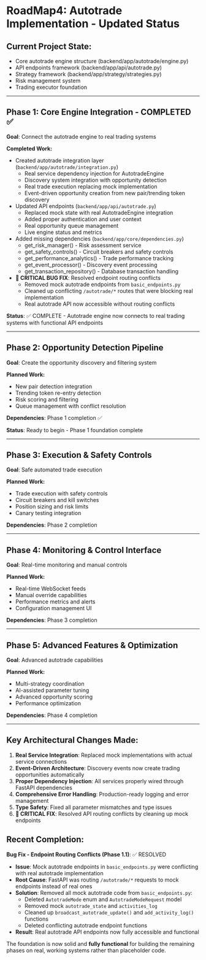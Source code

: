 # RoadMap4: Autotrade Implementation - Updated Status

## Current Project State:
- Core autotrade engine structure (backend/app/autotrade/engine.py)
- API endpoints framework (backend/app/api/autotrade.py) 
- Strategy framework (backend/app/strategy/strategies.py)
- Risk management system
- Trading executor foundation

---

## Phase 1: Core Engine Integration - COMPLETED ✅

**Goal**: Connect the autotrade engine to real trading systems

**Completed Work:**
- Created autotrade integration layer (`backend/app/autotrade/integration.py`)
  - Real service dependency injection for AutotradeEngine
  - Discovery system integration with opportunity detection
  - Real trade execution replacing mock implementation
  - Event-driven opportunity creation from new pair/trending token discovery
- Updated API endpoints (`backend/app/api/autotrade.py`)
  - Replaced mock state with real AutotradeEngine integration
  - Added proper authentication and user context
  - Real opportunity queue management
  - Live engine status and metrics
- Added missing dependencies (`backend/app/core/dependencies.py`)
  - get_risk_manager() - Risk assessment service
  - get_safety_controls() - Circuit breakers and safety controls
  - get_performance_analytics() - Trade performance tracking
  - get_event_processor() - Discovery event processing
  - get_transaction_repository() - Database transaction handling
- **🔧 CRITICAL BUG FIX**: Resolved endpoint routing conflicts
  - Removed mock autotrade endpoints from `basic_endpoints.py` 
  - Cleaned up conflicting `/autotrade/*` routes that were blocking real implementation
  - Real autotrade API now accessible without routing conflicts

**Status**: ✅ COMPLETE - Autotrade engine now connects to real trading systems with functional API endpoints

---

## Phase 2: Opportunity Detection Pipeline

**Goal**: Create the opportunity discovery and filtering system

**Planned Work:**
- New pair detection integration
- Trending token re-entry detection  
- Risk scoring and filtering
- Queue management with conflict resolution

**Dependencies**: Phase 1 completion ✅

**Status**: Ready to begin - Phase 1 foundation complete

---

## Phase 3: Execution & Safety Controls

**Goal**: Safe automated trade execution

**Planned Work:**
- Trade execution with safety controls
- Circuit breakers and kill switches
- Position sizing and risk limits
- Canary testing integration

**Dependencies**: Phase 2 completion

---

## Phase 4: Monitoring & Control Interface

**Goal**: Real-time monitoring and manual controls

**Planned Work:**
- Real-time WebSocket feeds
- Manual override capabilities
- Performance metrics and alerts
- Configuration management UI

**Dependencies**: Phase 3 completion

---

## Phase 5: Advanced Features & Optimization

**Goal**: Advanced autotrade capabilities

**Planned Work:**
- Multi-strategy coordination
- AI-assisted parameter tuning
- Advanced opportunity scoring
- Performance optimization

**Dependencies**: Phase 4 completion

---

## Key Architectural Changes Made:

1. **Real Service Integration**: Replaced mock implementations with actual service connections
2. **Event-Driven Architecture**: Discovery events now create trading opportunities automatically  
3. **Proper Dependency Injection**: All services properly wired through FastAPI dependencies
4. **Comprehensive Error Handling**: Production-ready logging and error management
5. **Type Safety**: Fixed all parameter mismatches and type issues
6. **🚨 CRITICAL FIX**: Resolved API routing conflicts by cleaning up mock endpoints

## Recent Completion:

**Bug Fix - Endpoint Routing Conflicts (Phase 1.1)**: ✅ RESOLVED
- **Issue**: Mock autotrade endpoints in `basic_endpoints.py` were conflicting with real autotrade implementation
- **Root Cause**: FastAPI was routing `/autotrade/*` requests to mock endpoints instead of real ones
- **Solution**: Removed all mock autotrade code from `basic_endpoints.py`:
  - Deleted `AutotradeMode` enum and `AutotradeModeRequest` model
  - Removed mock `autotrade_state` and `activities_log` 
  - Cleaned up `broadcast_autotrade_update()` and `add_activity_log()` functions
  - Deleted conflicting autotrade endpoint functions
- **Result**: Real autotrade API endpoints now fully accessible and functional

The foundation is now solid and **fully functional** for building the remaining phases on real, working systems rather than placeholder code.